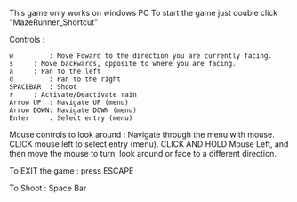This game only works on windows PC
To start the game just double click "MazeRunner_Shortcut"

Controls :

	w         : Move Foward to the direction you are currently facing.
	s 	  : Move backwards, opposite to where you are facing.
	a	  : Pan to the left
	d         : Pan to the right
	SPACEBAR  : Shoot
	r	  : Activate/Deactivate rain
	Arrow UP  : Navigate UP (menu)
	Arrow DOWN: Navigate DOWN (menu)
	Enter	  : Select entry (menu)

Mouse controls to look around :
	Navigate through the menu with mouse. CLICK mouse left to select entry (menu).
	CLICK AND HOLD Mouse Left, and then move the mouse to turn, look around
	or face to a different direction.

To EXIT the game : press ESCAPE

To Shoot : Space Bar